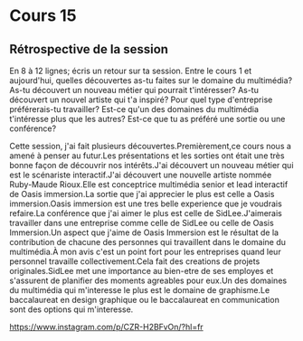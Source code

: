 # Cours 15
## Rétrospective de la session

En 8 à 12 lignes; écris un retour sur ta session. Entre le cours 1 et aujourd'hui, quelles découvertes as-tu faites sur le domaine du multimédia? As-tu découvert un nouveau métier qui pourrait t'intéresser? As-tu découvert un nouvel artiste qui t'a inspiré? Pour quel type d'entreprise préférerais-tu travailler? Est-ce qu'un des domaines du multimédia t'intéresse plus que les autres? Est-ce que tu as préféré une sortie ou une conférence? 

Cette session, j'ai fait plusieurs découvertes.Premièrement,ce cours nous a amené à penser au futur.Les présentations et les sorties ont était une très bonne façon de découvrir nos intérêts.J'ai découvert un nouveau métier qui est le scénariste interactif.J'ai découvert une nouvelle artiste nommée Ruby-Maude Rioux.Elle est conceptrice multimédia senior et lead interactif de Oasis immersion.La sortie que j'ai apprecier le plus est celle a Oasis immersion.Oasis immersion est une tres belle experience que je voudrais refaire.La conférence que j'ai aimer le plus est celle de SidLee.J'aimerais travailler dans une entreprise comme celle de SidLee ou celle de Oasis Immersion.Un aspect que j'aime de Oasis Immersion est le résultat de la contribution de chacune des personnes qui travaillent dans le domaine du multimédia.À mon avis c'est un point fort pour les entreprises quand leur personnel travaille collectivement.Cela fait des creations de projets originales.SidLee met une importance au bien-etre de ses employes et s'assurent de planifier des moments agreables pour eux.Un des domaines du multimédia qui m'interesse le plus est le domaine de graphisme.Le baccalaureat en design graphique ou le baccalaureat en communication sont des options qui m'interesse.

https://www.instagram.com/p/CZR-H2BFvOn/?hl=fr

